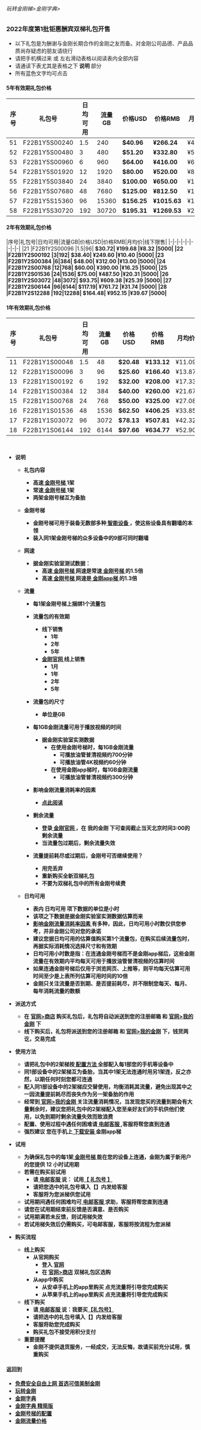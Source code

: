 ###### 玩转金刚梯>金刚字典>

### 2022年度第1批钜惠酬宾双梯礼包开售

- 以下礼包是为酬谢与金刚长期合作的金刚之友而备。对金刚公司品德、产品品质尚存疑虑的朋友请绕行
- 请把手机横过来 或 左右滑动表格以阅读表内全部内容
- 请通读下表尤其是表格之下<Strong> 说明 </Strong>部分
- 所有蓝色文字均可点击
#### 5年有效期礼包价格
|序号|礼包号|日均可用|流量GB|价格USD|价格RMB|月均价|线下限售|
|-|-|-|-|-|-|-|-|
|51 |F22B1Y5S00240 |1.5|240| <strong> $40.96| <strong> ¥266.24 |¥4.44|5000|
|52 |F22B1Y5S00480 |3|480| <strong> $51.20| <strong> ¥332.80 |¥5.55|5000|
|53 |F22B1Y5S00960 |6|960| <strong> $64.00| <strong> ¥416.00 |¥6.93 | 5000 |
|54 |F22B1Y5S01920 |12|1920| <strong> $80.00| <strong> ¥520.00 |¥8.67 | 5000 |
|55 |F22B1Y5S03840 |24|3840| <strong> $100.00| <strong> ¥650.00 |¥10.83 | 5000 |
|56 |F22B1Y5S07680 |48|7680| <strong> $125.00| <strong> ¥812.50 |¥13.54 | 5000 |
|57 |F22B1Y5S15360 |96|15360| <strong> $156.25| <strong> ¥1015.63 |¥16.93 | 5000 |
|58 |F22B1Y5S30720 |192|30720| <strong> $195.31| <strong> ¥1269.53 |¥21.16 | 5000 |


#### 2年有效期礼包价格
|序号|礼包号|日均可用|流量GB|价格USD|价格RMB|月均价|线下限售|
|-|-|-|-|-|-|-|-|-|
|21 |F22B1Y2S00096 |1.5|96| <strong> $30.72| <strong> ¥199.68 |¥8.32 |5000|
|22 |F22B1Y2S00192 |3|192| <strong> $38.40| <strong> ¥249.60 |¥10.40 |5000|
|23 |F22B1Y2S00384 |6|384| <strong> $48.00| <strong> ¥312.00 |¥13.00 |5000|
|24 |F22B1Y2S00768 |12|768| <strong> $60.00| <strong> ¥390.00 |¥16.25 |5000|
|25 |F22B1Y2S01536 |24|1536| <strong> $75.00| <strong> ¥487.50 |¥20.31 |5000|
|26 |F22B1Y2S03072 |48|3072| <strong> $93.75| <strong> ¥609.38 |¥25.39 |5000|
|27 |F22B1Y2S06144 |96|6144| <strong> $117.19| <strong> ¥761.72 |¥31.74 |5000|
|28 |F22B1Y2S12288 |192|12288| <strong> $164.48| <strong> ¥952.15 |¥39.67 |5000|


#### 1年有效期礼包价格
|序号|礼包号|日均可用|流量GB|价格USD|价格RMB|月均价|线下限售|
|-|-|-|-|-|-|-|-|
|11 |F22B1Y1S00048 |1.5|48| <strong> $20.48| <strong> ¥133.12 | ¥11.09 | 5000 |
|12 |F22B1Y1S00096 |3|96| <strong> $25.60| <strong> ¥166.40 | ¥13.87 | 5000 |
|13 |F22B1Y1S00192 |6|192| <strong> $32.00| <strong> ¥208.00 | ¥17.33 | 5000 |
|14 |F22B1Y1S00384 |12|384| <strong> $40.00| <strong> ¥260.00 | ¥21.67 | 5000 |
|15 |F22B1Y1S00768 |24|768| <strong> $50.00| <strong> ¥325.00 | ¥27.08 | 5000 |
|16 |F22B1Y1S01536 |48|1536| <strong> $62.50| <strong> ¥406.25 | ¥33.85 | 5000 |
|17 |F22B1Y1S03072 |96|3072| <strong> $78.13| <strong> ¥507.81 | ¥42.32 | 5000 |
|18 |F22B1Y1S06144 |192|6144| <strong> $97.66| <strong> ¥634.77 | ¥52.90 | 5000 |



<br>

- <Strong>说明</Strong>
  - <Strong> 礼包内容 </Strong>
    - 高速[ 金刚号梯 ](https://github.com/a2zitpro/web/blob/master/LadderFree/kkDictionary/KKLadderKKIDMultipurpose.md)1架
    - 常速[ 金刚号梯 ](https://github.com/a2zitpro/web/blob/master/LadderFree/kkDictionary/KKLadderKKIDMultipurpose.md)1架
    - 两架金刚号梯互为备胎

  - <Strong> 金刚号梯 </Strong>
    - 金刚号梯可用于装备无数部多种[ 智能设备 ](https://github.com/a2zitpro/web/blob/master/LadderFree/kkDictionary/KKLadderConfigration/KKLadderConfigration.md)，使这些设备具有翻墙的本领
    - 装入同1架金刚号梯的众多设备中的9部可同时翻墙

  - <Strong> 网速 </Strong>
    - 据金刚实验室测试数据：
      - 高速[ 金刚号梯 ](https://github.com/a2zitpro/web/blob/master/LadderFree/kkDictionary/KKLadderKKIDMultipurpose.md)网速是常速[ 金刚号梯 ](https://github.com/a2zitpro/web/blob/master/LadderFree/kkDictionary/KKLadderKKIDMultipurpose.md)的1.5倍
      - 高速[ 金刚号梯 ](https://github.com/a2zitpro/web/blob/master/LadderFree/kkDictionary/KKLadderKKIDMultipurpose.md)网速是[ 金刚app梯 ](https://github.com/a2zitpro/web/blob/master/LadderFree/kkDictionary/KKLadderAPP.md)的1.3倍

  - <Strong> 流量 </Strong>
    - 每1架金刚号梯上捆绑1个流量包
    - 流量包的有效期
      - 线下销售
        - 1年
        - 2年
        - 5年
      - [金刚官网 ](https://www.atozitpro.net/zh/)线上销售
        - 1月
        - 1年
        - 2年
        - 5年
    - 流量包的尺寸
      - 单位是GB
    - 每1GB金刚流量可用于播放视频的时间
      - 据金刚实验室实测数据
        - 在使用金刚号梯时，每1GB金刚流量
          - 可播放油管普清视频约700分钟
          - 可播放油管4K视频约60分钟
        - 在使用金刚app梯时，每1GB金刚流量
          - 可播放油管普清视频约300分钟
    - 影响金刚流量消耗率的因素
      - [点此阅读](https://github.com/a2zitpro/web/blob/master/LadderFree/kkDictionary/Influence_Factor.md)
      
    - 剩余流量
        - 登录[ 金刚官网 ](https://www.atozitpro.net/zh/)，在<Strong> 我的金刚 </Strong>下可查阅截止当天北京时间3:00的剩余流量
        - 当流量包过期后，剩余流量失效
    - 流量提前耗尽或过期后，金刚号可否继续使用？
        - 用完丢弃
        - 重新购买全新双梯礼包
        - 不要为双梯礼包中的所有金刚号续费
  - <Strong> 日均可用 </Strong>
    - 表内<Strong> 日均可用 </Strong>项下数据的单位是小时
    - 该项之下数据是据金刚实验室实测数据估算而来
    - [影响金刚流量消耗率因素 ](https://github.com/a2zitpro/web/blob/master/LadderFree/kkDictionary/Influence_Factor.md)有多种，因此，日均可用小时数仅供您参考，并非金刚公司对您的承诺
    - 建议您据日均可用的估算值购买第1个流量包，在购买后续流量包时，再据实际消耗情况选择尺寸和有效期
    - 日均可用小时数是指：在连通金刚号梯而不是金刚app梯后，这些金刚流量在有效期内平均每天可用于播放油管普清视频的估算时间
    - 如果连通金刚号梯后仅用于浏览网页、上推等，则平均每天估算可用时间至少是上表所列估算可用时间的10倍
    - 金刚只关注流量是否到期、是否提前耗尽，并不限制您每天、每月、每年消耗流量的数额
  
- <Strong> 派送方式 </Strong>
    - 在 [官网>商店](https://www.atozitpro.net/zh/shop/) 购买礼包后，礼包将自动派送到您的注册邮箱 和 [官网>我的金刚](https://www.atozitpro.net/zh/my-account/) 下
    - 线下购买后，礼包将派送到您的注册邮箱 和 [官网>我的金刚](https://www.atozitpro.net/zh/my-account/) 下，钱货两讫，交易完成
     
- <Strong> 使用方法 </Strong>
  - 请把礼包中的2架梯按[ 配置方法 ](https://github.com/a2zitpro/web/blob/master/LadderFree/kkDictionary/KKLadderConfigration/KKLadderConfigration.md)全部配入每1部您的手机等设备中
  - 同1部设备中的2架梯互为备胎，当其中1架无法连通时用另1架连，反之亦然，以期任何时刻您都可连通
  - 配入同1部设备中的2架梯应交替使用，均衡消耗其流量，避免出现其中之一因流量提前耗尽而丧失作为另一架备胎的作用
  - 经常到[ 官网>我的金刚 ](https://www.atozitpro.net/zh/my-account/)关注流量消耗情况，当发现您买的流量到期会有大量剩余时，建议您把礼包中的2架梯配入您至亲好友们的手机供他们使用，以免到期时剩余流量失效而致浪费
  - 配置、使用过程中遇任何困难请[ 电邮客服 ](mailto:cs@a2zit.us),客服将帮您直到连通
  - <Strong> 强烈建议 </Strong>您在手机上[ 下载安装 ](http://cutt.ly/xxqCMtF)金刚app梯

- <Strong> 试用 </Strong>
  - 为确保礼包中的每1架[ 金刚号梯 ](https://github.com/a2zitpro/web/blob/master/LadderFree/kkDictionary/KKLadderKKIDMultipurpose.md)能在您的设备上连通，金刚为属于新用户的您提供<strong> 12 </strong>小时试用期
  - 若需在购买前试用
    - 请[ 电邮客服 ](mailto:cs@a2zit.us)说：<Strong> 试用<ins>【 礼包号 】</ins></Strong>
    - 请把您选中的礼包号填入【】内发给客服
    - 客服将为您派梯供您试用
  - 试用期间遇任何困难均可[ 电邮客服 ](mailto:cs@a2zit.us)求助，客服将帮您直到连通
  - 请您在试用期结束前反馈是否满意、是否购买
  - 试用期满若未反馈，则试用梯失效
  - 若试用梯失效后仍需购买，可电邮客服，客服将按流程为您派梯

- <Strong> 购买流程 </Strong>

  - <Strong> 线上购买 </Strong>
    - 从官网购买
      - 登入 [官网](https://www.atozitpro.net/zh/)
      - 在 [官网>商店](https://www.atozitpro.net/zh/shop/) 双梯礼包区选购
    - 从app中购买
      - 从安卓手机上的app里购买 点充流量将引导您完成购买
      - 从苹果手机上的app里购买 点充流量将引导您完成购买
  - <Strong> 线下购买 </Strong>
    - 请[ 电邮客服 ](mailto:cs@a2zit.us)说：<strong>我要买<ins>【礼包号】</ins></Strong>
    - 请把选中的礼包号填入【】内发给客服
    - 客服将助您完成购买
    - 购买礼包不接受用积分支付
  - <Strong> 重要提醒</Strong> 
    - 金刚不提供退货服务，一经成交，无法反悔，故请买前充分试用，慎重购买


#### 返回到
- [免费安全自由上网 首选可信美制金刚](https://github.com/a2zitpro/web/blob/master/%E5%BE%80%E5%90%8E%E7%BF%BB.md)
- [玩转金刚](https://github.com/a2zitpro/web/blob/master/LadderFree/A.md)
- [金刚字典](https://github.com/a2zitpro/web/blob/master/LadderFree/kkDictionary/KKDictionary.md)
- [金刚字典 精简版](https://github.com/a2zitpro/web/blob/master/LadderFree/kkDictionary/KKDictionaryShortVersion.md)
- [金刚号梯的配置](https://github.com/a2zitpro/web/blob/master/LadderFree/kkDictionary/KKLadderConfigration/KKLadderConfigration.md)
- [金刚流量价格](https://github.com/a2zitpro/web/blob/master/LadderFree/kkDictionary/Price/KKDTPrice.md)
